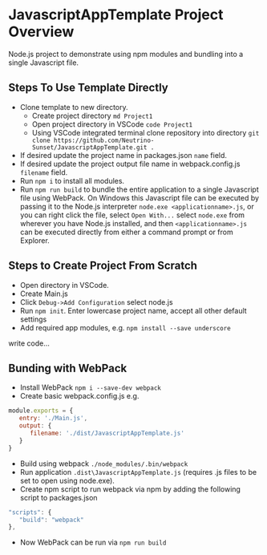 # JavascriptAppTemplate Project Overview

Node.js project to demonstrate using npm modules and bundling into a single Javascript file.


## Steps To Use Template Directly

* Clone template to new directory.
   * Create project directory `md Project1`
   * Open project directory in VSCode `code Project1`
   * Using VSCode integrated terminal clone repository into directory
   `git clone https://github.com/Neutrino-Sunset/JavascriptAppTemplate.git .`
* If desired update the project name in packages.json `name` field.
* If desired update the project output file name in webpack.config.js `filename` field.
* Run `npm i` to install all modules.
* Run `npm run build` to bundle the entire application to a single Javascript file using WebPack. On Windows this Javascript file can be executed by passing it to the Node.js interpreter `node.exe <applicationname>.js`, or you can right click the file, select `Open With...` select `node.exe` from wherever you have Node.js installed, and then `<applicationname>.js` can be executed directly from either a command prompt or from Explorer.


## Steps to Create Project From Scratch

* Open directory in VSCode.
* Create Main.js
* Click `Debug->Add Configuration` select node.js
* Run `npm init`. Enter lowercase project name, accept all other default settings
* Add required app modules, e.g. `npm install --save underscore`

write code...


## Bunding with WebPack

* Install WebPack `npm i --save-dev webpack`
* Create basic webpack.config.js e.g.

```javascript
module.exports = {
   entry: './Main.js',
   output: {
      filename: './dist/JavascriptAppTemplate.js'
   }
}
```

* Build using webpack `./node_modules/.bin/webpack`
* Run application `.dist\JavascriptAppTemplate.js` (requires .js files to be set to open using node.exe).
* Create npm script to run webpack via npm by adding the following script to packages.json

```javascript
"scripts": {
   "build": "webpack"
},
```

* Now WebPack can be run via `npm run build`
